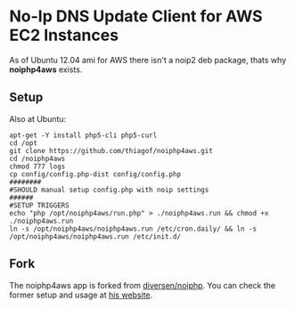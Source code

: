 # No-Ip DNS Update Client for AWS EC2 Instances #

As of Ubuntu 12.04 ami for AWS there isn't a noip2 deb package, thats why **noiphp4aws** exists.

## Setup ##
Also at Ubuntu:
```shell
apt-get -Y install php5-cli php5-curl
cd /opt
git clone https://github.com/thiagof/noiphp4aws.git
cd /noiphp4aws
chmod 777 logs
cp config/config.php-dist config/config.php
########
#SHOULD manual setup config.php with noip settings
######
#SETUP TRIGGERS
echo "php /opt/noiphp4aws/run.php" > ./noiphp4aws.run && chmod +x ./noiphp4aws.run
ln -s /opt/noiphp4aws/noiphp4aws.run /etc/cron.daily/ && ln -s /opt/noiphp4aws/noiphp4aws.run /etc/init.d/
```


## Fork ##
The noiphp4aws app is forked from [diversen/noiphp](https://github.com/diversen/noiphp).
You can check the former setup and usage at [his website](http://www.os-cms.net/blog/view/21/NO-IP-client-written-in-PHP).
